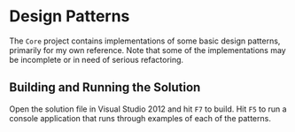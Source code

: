 # Design Patterns

The `Core` project contains implementations of some basic design patterns, primarily for my own reference. Note that some of the implementations may be incomplete or in need of serious refactoring.  

## Building and Running the Solution

Open the solution file in Visual Studio 2012 and hit `F7` to build. Hit `F5` to run a console application that runs through examples of each of the patterns.    





